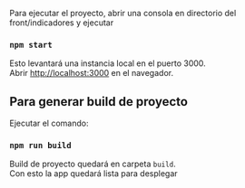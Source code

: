 Para ejecutar el proyecto, abrir una consola en directorio del front/indicadores y ejecutar 

### `npm start`

Esto levantará una instancia local en el puerto 3000.<br />
Abrir [http://localhost:3000](http://localhost:3000) en el navegador.


## Para generar build de proyecto
Ejecutar el comando:
### `npm run build`

Build de proyecto quedará en carpeta `build`.<br />
Con esto la app quedará lista para desplegar

